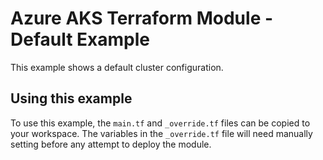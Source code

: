 # Azure AKS Terraform Module - Default Example

This example shows a default cluster configuration.

## Using this example

To use this example, the `main.tf` and `_override.tf` files can be copied to your workspace. The variables in the `_override.tf` file will need manually setting before any attempt to deploy the module.
